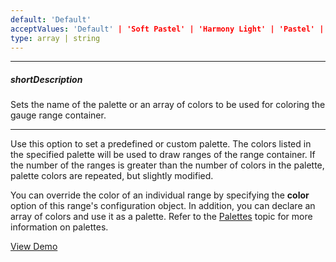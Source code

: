 ```yaml
---
default: 'Default'
acceptValues: 'Default' | 'Soft Pastel' | 'Harmony Light' | 'Pastel' | 'Bright' | 'Soft' | 'Ocean' | 'Vintage' | 'Violet'
type: array | string
---
```

---
##### shortDescription
Sets the name of the palette or an array of colors to be used for coloring the gauge range container.

---
Use this option to set a predefined or custom palette. The colors listed in the specified palette will be used to draw ranges of the range container. If the number of the ranges is greater than the number of colors in the palette, palette colors are repeated, but slightly modified.

You can override the color of an individual range by specifying the **color** option of this range's configuration object. In addition, you can declare an array of colors and use it as a palette. Refer to the [Palettes](/concepts/20%20Data%20Visualization/40%20Common/70%20Appearance%20Customization/1%20Palettes/10%20Palettes.md '/Documentation/Guide/Data_Visualization/Common/Appearance_Customization/#Palettes') topic for more information on palettes.

<a href="http://js.devexpress.com/Demos/WidgetsGallery/#demo/gaugescirculargaugescirculargaugebasicelementspaletteforranges/" class="button orange small fix-width-155" style="margin-right: 20px;" target="_blank">View Demo</a>